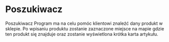 # Poszukiwacz
Poszukiwacz
Program ma na celu pomóc klientowi znaleźć dany produkt w sklepie.
Po wpisaniu produktu zostanie zaznaczone miejsce na mapie gdzie ten produkt się znajduje oraz zostanie wyświetlona krótka karta artykułu.
